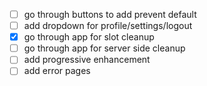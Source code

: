 - [ ] go through buttons to add prevent default
- [ ] add dropdown for profile/settings/logout
- [x] go through app for slot cleanup
- [ ] go through app for server side cleanup
- [ ] add progressive enhancement
- [ ] add error pages

